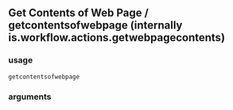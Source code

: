 
## Get Contents of Web Page / getcontentsofwebpage (internally is.workflow.actions.getwebpagecontents)


### usage
`getcontentsofwebpage `

### arguments

